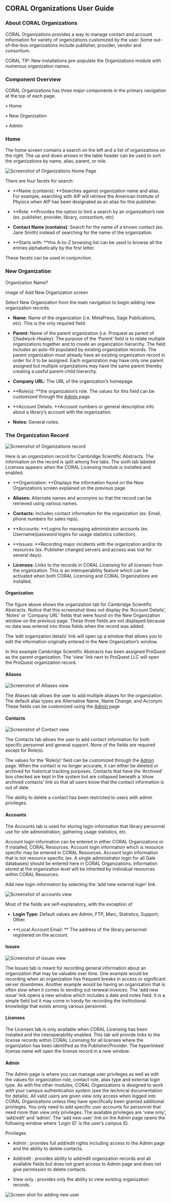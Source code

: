 CORAL Organizations User Guide
------------------------------

### About CORAL Organizations

CORAL Organizations provides a way to manage contact and account information for variety of organizations customized by the user.  Some out-of-the-box organizations include publisher, provider, vendor and consortium.

CORAL TIP: New installations pre-populate the Organizations module with numerous organization names.    

### Component Overview

CORAL Organizations has three major components in the primary navigation at the top of each page.

• Home

• New Organization

• Admin

### Home

The home screen contains a search on the left and a list of organizations on the right.  The up and down arrows in the table header can be used to sort the organizations by name, alias, parent, or role.

![Screenshot of Organizations Home Page](img/organizations/organizationsHomePage.png)

There are four facets for search:

* **Name (contains):  **Searches against organization name and alias. For example, searching with AIP will retrieve the American Institute of Physics when AIP has been designated as an alias for this publisher.  

* **Role:  **Provides the option to limit a search by an organization’s role (ex. publisher, provider, library, consortium, etc)

* **Contact Name (contains)**: Search for the name of a known contact (ex. Jane Smith) instead of searching for the name of the organization.   

* **Starts with: **this A-to-Z browsing list can be used to browse all the entries alphabetically by the first letter.  

These facets can be used in conjunction.  

### New Organization

Organization Name?

image of Add New Organization screen

Select New Organization from the main navigation to begin adding new organization records.

* **Name**:  Name of the organization (i.e. MetaPress, Sage Publications, etc). This is the only required field.

* **Parent:** Name of the parent organization (i.e. Proquest as parent of Chadwyck-Healey). The purpose of the ‘Parent’ field is to relate multiple organizations together and to create an organization hierarchy. The field includes an auto-fill populated by existing organization records. The parent organization must already have an existing organization record in order for it to be assigned. Each organization may have only one parent assigned but multiple organizations may have the same parent thereby creating a useful parent-child hierarchy.

* **Company URL:**  The URL of the organization’s homepage.

* **Role(s):  **the organization’s role. The values for this field can be customized through the [Admin](#bookmark=id.26in1rg)[ ](#bookmark=id.26in1rg)page.

* **Account Details: **Account numbers or general descriptive info about a library’s account with the organization.

* **Notes:** General notes.

### The Organization Record

![Screenshot of Organizations record](img/organizations/organizations_recordview.png)

Here is an organization record for Cambridge Scientific Abstracts. The information on the record is split among five tabs. The sixth tab labeled Licenses appears when the CORAL Licensing module is installed and enabled.

* **Organization: **Displays the information found on the New Organizations screen explained on the previous page.

* **Aliases:** Alternate names and acronyms so that the record can be retrieved using various names.

* **Contacts:** Includes contact information for the organization (ex. Email, phone numbers for sales reps).

* **Accounts: **Logins for managing administrator accounts (ex. Username/password logins for usage statistics collection).

* **Issues: **Recording major incidents with the organization and/or its resources (ex. Publisher changed servers and access was lost for several days).

* **Licenses:** Links to the records in CORAL Licensing for all licenses from the organization. This is an interoperability feature which can be activated when both CORAL Licensing and CORAL Organizations are installed.

#### Organization

The figure above shows the organization tab for Cambridge Scientific Abstracts. Notice that this screenshot does not display the ‘Account Details’, ‘Notes’ or ‘Company URL’ fields that were found on the New Organization window on the previous page. These three fields are not displayed because no data was entered into those fields when the record was added.

The ‘edit organization details’ link will open up a window that allows you to edit the information originally entered in the New Organization’s window.

In this example Cambridge Scientific Abstracts has been assigned ProQuest as the parent organization. The ‘view’ link next to ProQuest LLC will open the ProQuest organization record.

#### Aliases

![Screenshot of Alliases view](img/organizations/organizations_aliasesview.png)

The Aliases tab allows the user to add multiple aliases for the organization.  The default alias types are Alternative Name, Name Change, and Acronym.  These fields can be customized using the [Admin](#bookmark=id.26in1rg)[ ](#bookmark=id.26in1rg)page

#### Contacts

![Screenshot of Contact view](img/organizations/organizations_contactview.png)

The Contacts tab allows the user to add contact information for both specific personnel and general support.  None of the fields are required except for Role(s).

The values for the ‘Role(s)’ field can be customized through the [Admin](#bookmark=id.26in1rg)[ ](#bookmark=id.26in1rg)page. When the contact is no longer accurate, it can either be deleted or archived for historical tracking purposes. Contacts that have the ‘Archived’ box checked are kept in the system but are collapsed beneath a ‘show archived contacts’ link so that all users know that the contact information is out of date.

The ability to delete a contact has been restricted to users with admin privileges.

#### Accounts

The Accounts tab is used for storing login information that library personnel use for site administration, gathering usage statistics, etc.

Account login information can be entered in either CORAL Organizations or if installed, CORAL Resources. Account login information which is resource specific may be entered in CORAL Resources. Account login information that is not resource specific (ex. A single administrator login for all Gale databases) should be entered here in CORAL Organizations. Information stored at the organization level will be inherited by individual resources within CORAL Resources.

Add new login information by selecting the ‘add new external login’ link.

![Screenshot of accounts view](img/organizations/organizations_accountsview.png)

Most of the fields are self-explanatory, with the exception of

* **Login Type:** Default values are Admin, FTP, Marc, Statistics, Support, Other.

* **Local Account Email: ** The address of the library personnel registered on the account.

#### Issues

![Screenshot of issues view](img/organizations/organizations_issuesview.png)

The Issues tab is meant for recording general information about an organization that may be valuable over time. One example would be recording when an organization has frequent breaks in access or significant server downtimes. Another example would be having an organization that is often slow when it comes to sending out renewal invoices. The ‘add new issue’ link opens a new window which includes a date and notes field. It is a simple field but it may come in handy for recording the institutional knowledge that exists among various personnel.

#### Licenses

The Licenses tab is only available when CORAL Licensing has been installed and the interoperability enabled. This tab will provide links to the license records within CORAL Licensing for all licenses where the organization has been identified as the Publisher/Provider. The hyperlinked license name will open the license record in a new window.

#### Admin

The Admin page is where you can manage user privileges as well as edit the values for organization role, contact role, alias type and external login type. As with the other modules, CORAL Organizations is designed to work with your campus authentication system (see the technical documentation for details). All valid users are given view only access when logged into CORAL Organizations unless they have specifically been granted additional privileges. You only need to add specific user accounts for personnel that need more than view only privileges. The available privileges are ‘view only’, ‘add/edit’ and ‘admin’. The ‘add new user’ link on the Admin page opens the following window where ‘Login ID’ is the user’s campus ID.

Privileges

* Admin : provides full add/edit rights including access to the Admin page and the ability to delete contacts.

* Add/edit : provides ability to add/edit organization records and all available fields but does not grant access to Admin page and does not give permission to delete contacts.

* View only : provides only the ability to view existing organization records.

![Screen shot for adding new user](img/organizations/organizations_addnewuser.png)

